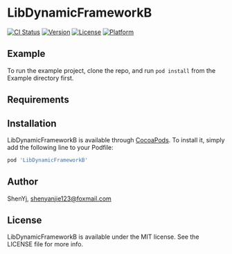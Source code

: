 # LibDynamicFrameworkB

[![CI Status](https://img.shields.io/travis/ShenYj/LibDynamicFrameworkB.svg?style=flat)](https://travis-ci.org/ShenYj/LibDynamicFrameworkB)
[![Version](https://img.shields.io/cocoapods/v/LibDynamicFrameworkB.svg?style=flat)](https://cocoapods.org/pods/LibDynamicFrameworkB)
[![License](https://img.shields.io/cocoapods/l/LibDynamicFrameworkB.svg?style=flat)](https://cocoapods.org/pods/LibDynamicFrameworkB)
[![Platform](https://img.shields.io/cocoapods/p/LibDynamicFrameworkB.svg?style=flat)](https://cocoapods.org/pods/LibDynamicFrameworkB)

## Example

To run the example project, clone the repo, and run `pod install` from the Example directory first.

## Requirements

## Installation

LibDynamicFrameworkB is available through [CocoaPods](https://cocoapods.org). To install
it, simply add the following line to your Podfile:

```ruby
pod 'LibDynamicFrameworkB'
```

## Author

ShenYj, shenyanjie123@foxmail.com

## License

LibDynamicFrameworkB is available under the MIT license. See the LICENSE file for more info.
